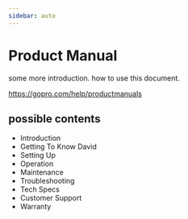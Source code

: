 ```yaml
---
sidebar: auto
---
```


# Product Manual

some more introduction. how to use this document.

https://gopro.com/help/productmanuals

## possible contents

- Introduction
- Getting To Know David
- Setting Up
- Operation
- Maintenance
- Troubleshooting
- Tech Specs
- Customer Support
- Warranty



